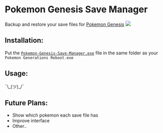 # Pokemon Genesis Save Manager

Backup and restore your save files for [Pokemon Genesis](https://www.indiedb.com/games/pokmon-generations-reboot-download-avaliable)
![](https://i.imgur.com/KZpHyeU.png)

## Installation:

Put the [`Pokemon-Genesis-Save-Manager.exe`](https://github.com/RedSparr0w/Pokemon-Genesis-Save-Manager/releases/latest) file in the same folder as your `Pokemon Generations Reboot.exe`

## Usage:

¯\\\_(ツ)_/¯

## Future Plans:

- Show which pokemon each save file has
- Improve interface
- Other..
